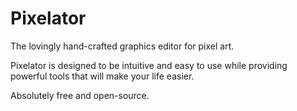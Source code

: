 # Pixelator

The lovingly hand-crafted graphics editor for pixel art.

Pixelator is designed to be intuitive and easy to use while providing powerful tools that will make your life easier.

Absolutely free and open-source.
